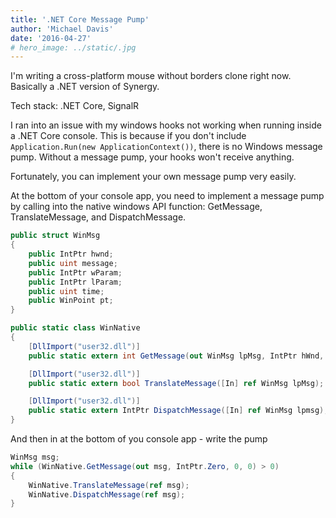 ```yaml
---
title: '.NET Core Message Pump'
author: 'Michael Davis'
date: '2016-04-27'
# hero_image: ../static/.jpg
---
```


I'm writing a cross-platform mouse without borders clone right now. Basically a .NET version of Synergy. 

Tech stack: .NET Core, SignalR

I ran into an issue with my windows hooks not working when running inside a .NET Core console. This is because if you don't include `Application.Run(new ApplicationContext())`, there is no Windows message pump. Without a message pump, your hooks won't receive anything.

Fortunately, you can implement your own message pump very easily.

At the bottom of your console app, you need to implement a message pump by calling into the native windows API function: GetMessage, TranslateMessage, and DispatchMessage.

```C#
public struct WinMsg
{
    public IntPtr hwnd;
    public uint message;
    public IntPtr wParam;
    public IntPtr lParam;
    public uint time;
    public WinPoint pt;
}

public static class WinNative
{
    [DllImport("user32.dll")]
    public static extern int GetMessage(out WinMsg lpMsg, IntPtr hWnd, uint wMsgFilterMin,uint wMsgFilterMax);

    [DllImport("user32.dll")]
    public static extern bool TranslateMessage([In] ref WinMsg lpMsg);

    [DllImport("user32.dll")]
    public static extern IntPtr DispatchMessage([In] ref WinMsg lpmsg);
}
```

And then in at the bottom of you console app - write the pump

```C#
WinMsg msg;            
while (WinNative.GetMessage(out msg, IntPtr.Zero, 0, 0) > 0)
{
    WinNative.TranslateMessage(ref msg);
    WinNative.DispatchMessage(ref msg);
}
```